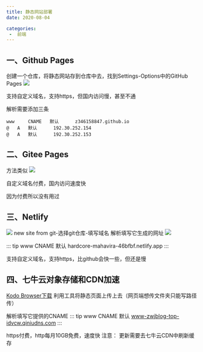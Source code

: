 ```yaml
---
title: 静态网站部署
date: 2020-08-04

categories:
 -  前端
---
```


## 一、Github Pages
创建一个仓库，将静态网站存到仓库中去，找到Settings-Options中的GitHub Pages
![](http://img.zwjblog.top/FqwiD0Nt-3Whl1C6N_8OlPwA8D13)

支持自定义域名，支持https，但国内访问慢，甚至不通

解析需要添加三条
```
www     CNAME   默认      z346158847.github.io
@   A   默认      192.30.252.154
@   A   默认      192.30.252.153
```


## 二、Gitee Pages
方法类似
![](http://img.zwjblog.top/FtelSwLt3nTV5bBpGIso6r41OOQo)

自定义域名付费，国内访问速度快

因为付费所以没有用过
## 三、Netlify
![](http://img.zwjblog.top/FoJ5DKja3Ewt2Hsd8FWTjY50360W)
new site from git-选择git仓库-填写域名
解析填写它生成的网址
![](http://img.zwjblog.top/FkRsxhBnkuKBBCXlPlVFoLHLKNjK)

::: tip
www	 CNAME	默认	hardcore-mahavira-46bfbf.netlify.app
::: 

支持自定义域名，支持https，比github会快一些，但还是慢


## 四、七牛云对象存储和CDN加速

[Kodo Browser下载](https://kodo-toolbox.qiniu.com/kodo-browser-Windows-x64-v1.0.9.zip)
利用工具将静态页面上传上去（网页端想传文件夹只能写路径传）


解析填写它提供的CNAME
::: tip
www	CNAME	默认	www-zwjblog-top-idvcw.qiniudns.com
:::

https付费，http每月10GB免费，速度快
注意： 更新需要去七牛云CDN中刷新缓存

